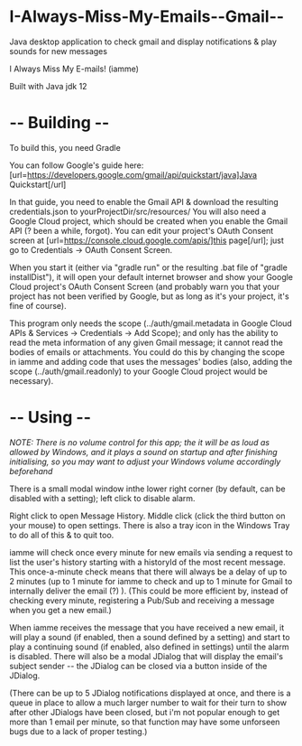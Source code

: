 # I-Always-Miss-My-Emails--Gmail--
Java desktop application to check gmail and display notifications &amp; play sounds for new messages

I Always Miss My E-mails! (iamme)

Built with Java jdk 12

# -- Building --

To build this, you need Gradle

You can follow Google's guide here: [url=https://developers.google.com/gmail/api/quickstart/java]Java Quickstart[/url]

In that guide, you need to enable the Gmail API & download the resulting credentials.json to yourProjectDir/src/resources/
You will also need a Google Cloud project, which should be created when you enable the Gmail API (? been a while, forgot). You can edit your project's OAuth Consent screen at [url=https://console.cloud.google.com/apis/]this page[/url]; just go to Credentials -> OAuth Consent Screen.

When you start it (either via "gradle run" or the resulting .bat file of "gradle installDist"), it will open your default internet browser and show your Google Cloud project's OAuth Consent Screen (and probably warn you that your project has not been verified by Google, but as long as it's your project, it's fine of course).


This program only needs the <metadata> scope (../auth/gmail.metadata in Google Cloud APIs & Services -> Credentials -> Add Scope); and only has the ability to read the meta information of any given Gmail message; it cannot read the bodies of emails or attachments. You could do this by changing the scope in iamme and adding code that uses the messages' bodies (also, adding the scope (../auth/gmail.readonly) to your Google Cloud project would be necessary).


  
# -- Using --


*NOTE: There is no volume control for this app; the it will be as loud as allowed by Windows, and it plays a sound on startup and after finishing initialising, so you may want to adjust your Windows volume accordingly beforehand*

There is a small modal window inthe lower right corner (by default, can be disabled with a setting); left click to disable alarm.

Right click to open Message History. Middle click (click the third button on your mouse) to open settings.
There is also a tray icon in the Windows Tray to do all of this & to quit too.


iamme will check once every minute for new emails via sending a request to list the user's history starting with a historyId of the most recent message. 
This once-a-minute check means that there will always be a delay of up to 2 minutes (up to 1 minute for iamme to check and up to 1 minute for Gmail to internally deliver the email (?) ).
(This could be more efficient by, instead of checking every minute, registering a Pub/Sub and receiving a message when you get a new email.)


When iamme receives the message that you have received a new email, it will play a sound (if enabled, then a sound defined by a setting) and start to play a continuing sound (if enabled, also defined in settings) until the alarm is disabled. There will also be a modal JDialog that will display the email's subject sender -- the JDialog can be closed via a button inside of the JDialog.

(There can be up to 5 JDialog notifications displayed at once, and there is a queue in place to allow a much larger number to wait for their turn to show after other JDialogs have been closed, but i'm not popular enough to get more than 1 email per minute, so that function may have some unforseen bugs due to a lack of proper testing.)
